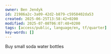 ```yaml
---
owner: Ben Jendyk
id: 21986a2c-3a09-42d2-b879-c5958402da53
created: 2025-06-25T13:58:42+0200
modified: 2025-07-08T06:07:48+0200
tags: [access/public, language/en, tf/quarter]
key-words: []
---
```


Buy small soda water bottles 